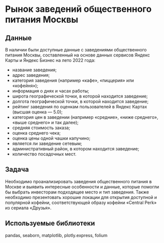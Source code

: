 # Рынок заведений общественного питания Москвы
## Данные  
В наличии были доступные данные с заведениями общественного питания Москвы, составленный на основе данных сервисов Яндекс Карты и Яндекс Бизнес на лето 2022 года:
- название заведения;
- адрес заведения;
- категория заведения (например «кафе», «пиццерия» или «кофейня»);
- информация о днях и часах работы;
- широта географической точки, в которой находится заведение;
- долгота географической точки, в которой находится заведение;
- рейтинг заведения по оценкам пользователей в Яндекс Картах (высшая оценка — 5.0);
- категория цен в заведении (например «средние», «ниже среднего», «выше среднего» и так далее);
- средняя стоимость заказа;
- оценка среднего чека;
- оценка цены одной чашки капучино; 
- является ли заведение сетевым;
- административный район, в котором находится заведение;
- количество посадочных мест.
## Задача  
Необходимо проанализировать заведения общественного питания в Москве и выявить интересные особенности и данные, которые помогли бы выбрать инвесторам подходящее место и тип заведения. Также необходимо презентовать хорошие локации для открытия доступной и популярной кофейни, соответствующей образу кофейни «Central Perk» из сериала «Друзья».
## Используемые библиотеки
pandas, seaborn, matplotlib, plotly.express, folium
